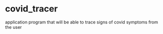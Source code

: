 # covid_tracer
application program that will be able to trace signs of covid symptoms from the user
